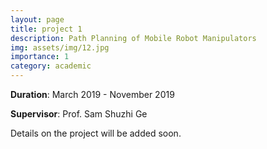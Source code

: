 ```yaml
---
layout: page
title: project 1
description: Path Planning of Mobile Robot Manipulators
img: assets/img/12.jpg
importance: 1
category: academic
---
```


<b>Duration</b>: March 2019 - November 2019

<b>Supervisor</b>: Prof. Sam Shuzhi Ge

Details on the project will be added soon.
